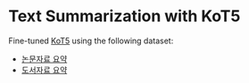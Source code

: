# Text Summarization with KoT5

Fine-tuned [KoT5](https://github.com/wisenut-research/KoT5) using the following dataset:
+ [논문자료 요약](https://www.aihub.or.kr/aihubdata/data/view.do?currMenu=115&topMenu=100&dataSetSn=90)
+ [도서자료 요약](https://www.aihub.or.kr/aihubdata/data/view.do?currMenu=115&topMenu=100&dataSetSn=93)


